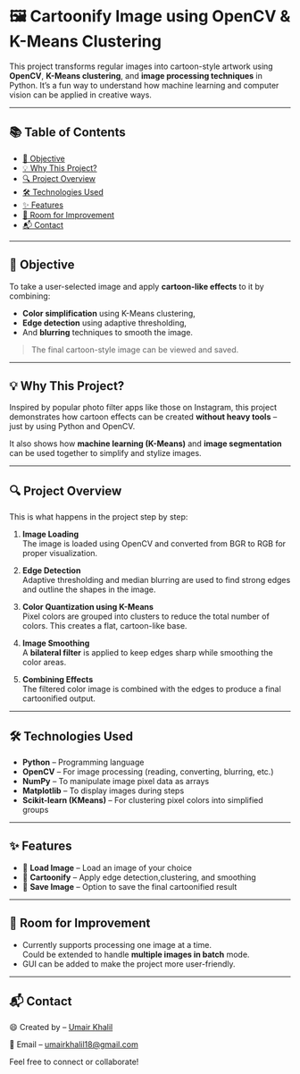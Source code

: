 # 🖼️ Cartoonify Image using OpenCV & K-Means Clustering

This project transforms regular images into cartoon-style artwork using **OpenCV**, **K-Means clustering**, and **image processing techniques** in Python. It’s a fun way to understand how machine learning and computer vision can be applied in creative ways.

---

## 📚 Table of Contents
- [🎯 Objective](#objective)
- [💡 Why This Project?](#why-this-project)
- [🔍 Project Overview](#project-overview)
- [🛠 Technologies Used](#technologies-used)
- [✨ Features](#features)
- [🚀 Room for Improvement](#room-for-improvement)
- [📬 Contact](#contact)

---

## 🎯 Objective

To take a user-selected image and apply **cartoon-like effects** to it by combining:
- **Color simplification** using K-Means clustering,
- **Edge detection** using adaptive thresholding,
- And **blurring** techniques to smooth the image.

> The final cartoon-style image can be viewed and saved.

---

## 💡 Why This Project?

Inspired by popular photo filter apps like those on Instagram, this project demonstrates how cartoon effects can be created **without heavy tools** – just by using Python and OpenCV.

It also shows how **machine learning (K-Means)** and **image segmentation** can be used together to simplify and stylize images.

---

## 🔍 Project Overview

This is what happens in the project step by step:

1. **Image Loading**  
   The image is loaded using OpenCV and converted from BGR to RGB for proper visualization.

2. **Edge Detection**  
   Adaptive thresholding and median blurring are used to find strong edges and outline the shapes in the image.

3. **Color Quantization using K-Means**  
   Pixel colors are grouped into clusters to reduce the total number of colors. This creates a flat, cartoon-like base.

4. **Image Smoothing**  
   A **bilateral filter** is applied to keep edges sharp while smoothing the color areas.

5. **Combining Effects**  
   The filtered color image is combined with the edges to produce a final cartoonified output.

---

## 🛠 Technologies Used

- **Python** – Programming language
- **OpenCV** – For image processing (reading, converting, blurring, etc.)
- **NumPy** – To manipulate image pixel data as arrays
- **Matplotlib** – To display images during steps
- **Scikit-learn (KMeans)** – For clustering pixel colors into simplified groups

---

## ✨ Features

- 📂 **Load Image** – Load an image of your choice
- 🎨 **Cartoonify** – Apply edge detection,clustering, and smoothing
- 💾 **Save Image** – Option to save the final cartoonified result

---

## 🚀 Room for Improvement

- Currently supports processing one image at a time.  
  Could be extended to handle **multiple images in batch** mode.
- GUI can be added to make the project more user-friendly.

---

## 📬 Contact

😄 Created by – [Umair Khalil](https://www.linkedin.com/in/umair-khalil18/)

📧 Email – umairkhalil18@gmail.com

Feel free to connect or collaborate!
